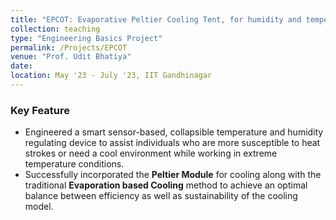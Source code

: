 ```yaml
---
title: "EPCOT: Evaporative Peltier Cooling Tent, for humidity and temperature regulation"
collection: teaching
type: "Engineering Basics Project"
permalink: /Projects/EPCOT
venue: "Prof. Udit Bhatiya"
date: 
location: May '23 - July '23, IIT Gandhinagar
---
```




### Key Feature

- Engineered a smart sensor-based, collapsible temperature and humidity regulating device to assist individuals who are more susceptible to heat strokes or need a cool environment while working in extreme temperature conditions.
- Successfully incorporated the **Peltier Module** for cooling along with the traditional **Evaporation based Cooling** method to achieve an optimal balance between efficiency as well as sustainability of the cooling model.

<!--Heading 1
======

Heading 2
======

Heading 3
======
-->
